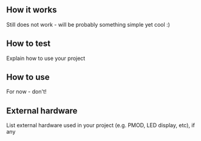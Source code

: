 <!---

This file is used to generate your project datasheet. Please fill in the information below and delete any unused
sections.

You can also include images in this folder and reference them in the markdown. Each image must be less than
512 kb in size, and the combined size of all images must be less than 1 MB.
-->

## How it works

Still does not work - will be probably something simple yet cool :)

## How to test

Explain how to use your project

## How to use

For now - don't!

## External hardware

List external hardware used in your project (e.g. PMOD, LED display, etc), if any
